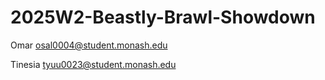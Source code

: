# 2025W2-Beastly-Brawl-Showdown

Omar osal0004@student.monash.edu

Tinesia tyuu0023@student.monash.edu
